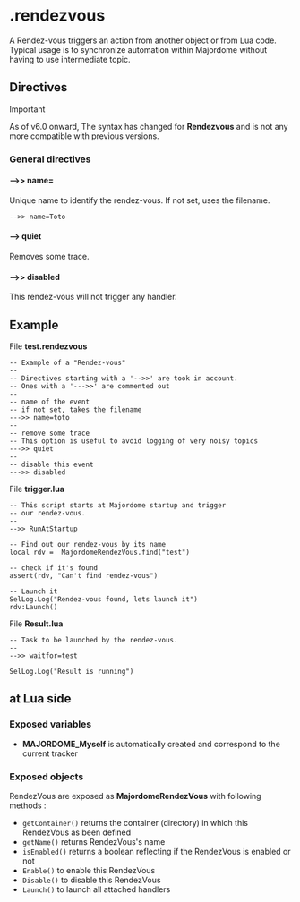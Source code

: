 # .rendezvous
A Rendez-vous triggers an action from another object or from Lua code. 
Typical usage is to synchronize automation within Majordome without having to use intermediate topic.

## Directives

> [!IMPORTANT]  
> As of v6.0 onward, The syntax has changed for **Rendezvous** and is not any more compatible with previous versions.

### General directives
#### -->> name=
Unique name to identify the rendez-vous. If not set, uses the filename.
```
-->> name=Toto
```
#### --> quiet
Removes some trace.

#### -->> disabled
This rendez-vous will not trigger any handler.

## Example
File **test.rendezvous**
```
-- Example of a "Rendez-vous"
-- 
-- Directives starting with a '-->>' are took in account.
-- Ones with a '--->>' are commented out
--
-- name of the event
-- if not set, takes the filename
--->> name=toto
--
-- remove some trace
-- This option is useful to avoid logging of very noisy topics
--->> quiet
--
-- disable this event
--->> disabled
```

File **trigger.lua**
```
-- This script starts at Majordome startup and trigger
-- our rendez-vous.
--
-->> RunAtStartup

-- Find out our rendez-vous by its name
local rdv =  MajordomeRendezVous.find("test")

-- check if it's found
assert(rdv, "Can't find rendez-vous")

-- Launch it
SelLog.Log("Rendez-vous found, lets launch it")
rdv:Launch()
```

File **Result.lua**
```
-- Task to be launched by the rendez-vous.
--
-->> waitfor=test

SelLog.Log("Result is running")
```

## at Lua side
### Exposed variables
- **MAJORDOME_Myself** is automatically created and correspond to the current tracker

### Exposed objects
RendezVous are exposed as **MajordomeRendezVous** with following methods :
- `getContainer()` returns the container (directory) in which this RendezVous as been defined
- `getName()` returns RendezVous's name
- `isEnabled()` returns a boolean reflecting if the RendezVous is enabled or not
- `Enable()` to enable this RendezVous
- `Disable()` to disable this RendezVous
- `Launch()` to launch all attached handlers
